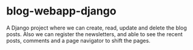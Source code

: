 # blog-webapp-django
A Django project where we can create, read, update and delete the blog posts. Also we can register the newsletters, and able to see the recent posts, comments and a page navigator to shift the pages.
